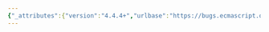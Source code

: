 ```yaml
---
{"_attributes":{"version":"4.4.4+","urlbase":"https://bugs.ecmascript.org/","maintainer":"dherman@mozilla.com"},"bug":{"bug_id":1714,"creation_ts":"2013-08-05 14:52:00 -0700","short_desc":"Require the global object to have Object.prototype somewhere in its prototype chain","delta_ts":"2013-08-05 17:46:33 -0700","product":"ECMA-262, Editions 5 and 5.1","component":"technical content","version":"other","rep_platform":"All","op_sys":"All","bug_status":"CONFIRMED","priority":"Normal","bug_severity":"enhancement","everconfirmed":true,"reporter":{"uid":"bruant.d","name":"David Bruant"},"assigned_to":{"uid":"allen","name":"Allen Wirfs-Brock"},"cc":"bugs.ecmascript","long_desc":{"commentid":4734,"comment_count":0,"who":{"uid":"bruant.d","name":"David Bruant"},"bug_when":"2013-08-05 14:52:02 -0700","thetext":"This is required for web-compat [1].\nConsider closing bug 1600 and bug 1704 as if that happens.\n\n[1] https://mail.mozilla.org/pipermail/es-discuss/2013-August/032573.html"}}}
---
```

